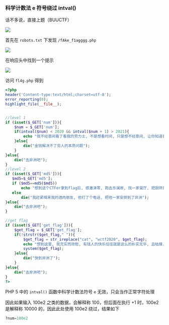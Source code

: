 ### 科学计数法 e 符号绕过 intval()

话不多说，直接上题（BUUCTF）

![](https://pic1.imgdb.cn/item/67b05c89d0e0a243d4ff9ba8.png)

首先在 `robots.txt` 下发现 `/fAke_f1agggg.php`

![](https://pic1.imgdb.cn/item/67b05cddd0e0a243d4ff9bd8.png)

在响应头中找到一个提示

![](https://pic1.imgdb.cn/item/67b05d3ad0e0a243d4ff9c05.png)

访问 `fl4g.php` 得到

```php
<?php
header('Content-type:text/html;charset=utf-8');
error_reporting(0);
highlight_file(__file__);


//level 1
if (isset($_GET['num'])){
    $num = $_GET['num'];
    if(intval($num) < 2020 && intval($num + 1) > 2021){
        echo "我不经意间看了看我的劳力士, 不是想看时间, 只是想不经意间, 让你知道我过得比你好.</br>";
    }else{
        die("金钱解决不了穷人的本质问题");
    }
}else{
    die("去非洲吧");
}
//level 2
if (isset($_GET['md5'])){
   $md5=$_GET['md5'];
   if ($md5==md5($md5))
       echo "想到这个CTFer拿到flag后, 感激涕零, 跑去东澜岸, 找一家餐厅, 把厨师轰出去, 自己炒两个拿手小菜, 倒一杯散装白酒, 致富有道, 别学小暴.</br>";
   else
       die("我赶紧喊来我的酒肉朋友, 他打了个电话, 把他一家安排到了非洲");
}else{
    die("去非洲吧");
}

//get flag
if (isset($_GET['get_flag'])){
    $get_flag = $_GET['get_flag'];
    if(!strstr($get_flag," ")){
        $get_flag = str_ireplace("cat", "wctf2020", $get_flag);
        echo "想到这里, 我充实而欣慰, 有钱人的快乐往往就是这么的朴实无华, 且枯燥.</br>";
        system($get_flag);
    }else{
        die("快到非洲了");
    }
}else{
    die("去非洲吧");
}
?> 
```

PHP 5 中的 `intval()` 函数中科学计数法符号 `e` 无效，只会当作正常字符处理

因此如果输入 100e2 之类的数据，会解释称 100，但后面在执行 +1 时，100e2 是解释称 10000 的，因此此处使用 100e2 绕过，结果如下

```python
?num=100e2
```